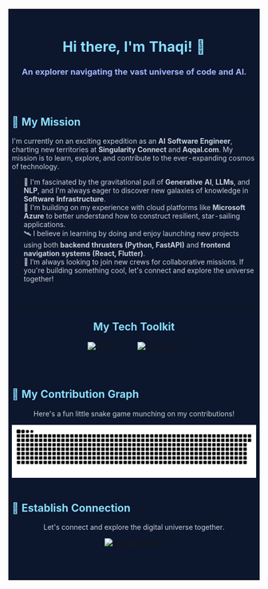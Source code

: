 <table>
<tr>
<td bgcolor="#0C162D" valign="top">
<div align="center">

<br>

# <span style="color:#89DDFF;">Hi there, I'm Thaqi! 👋</span>
### <span style="color:#A5B4FC;">An explorer navigating the vast universe of code and AI.</span>

<br>

</div>

---

<h2 style="color:#89DDFF;">🌱 My Mission</h2>

<p style="color:#C9D1D9;">
I'm currently on an exciting expedition as an <strong>AI Software Engineer</strong>, charting new territories at <strong>Singularity Connect</strong> and <strong>Aqqal.com</strong>. My mission is to learn, explore, and contribute to the ever-expanding cosmos of technology.
</p>

- <span style="color:#C9D1D9;">🚀 I'm fascinated by the gravitational pull of <strong>Generative AI</strong>, <strong>LLMs</strong>, and <strong>NLP</strong>, and I'm always eager to discover new galaxies of knowledge in <strong>Software Infrastructure</strong>.</span>
- <span style="color:#C9D1D9;">🌌 I'm building on my experience with cloud platforms like <strong>Microsoft Azure</strong> to better understand how to construct resilient, star-sailing applications.</span>
- <span style="color:#C9D1D9;">🛰️ I believe in learning by doing and enjoy launching new projects using both <strong>backend thrusters (Python, FastAPI)</strong> and <strong>frontend navigation systems (React, Flutter)</strong>.</span>
- <span style="color:#C9D1D9;">🤝 I’m always looking to join new crews for collaborative missions. If you're building something cool, let's connect and explore the universe together!</span>

<br>

---

<h2 align="center" style="color:#89DDFF;">My Tech Toolkit</h2>
<p align="center">
  <img src="https://media.giphy.com/media/v1.Y2lkPTc5MGI3NjExdDk5emQ2ZXl5a2R2eGhoMWg0cjVhMmMwdWthdXRqcXN0aHZ0M2h0eiZlcD12MV9pbnRlcm5hbF9naWZfYnlfaWQmY3Q9cw/kaBmqDWIgzj9k5Q64z/giphy.gif" alt="Python" width="80" height="80" />
  &nbsp;&nbsp;&nbsp;&nbsp;&nbsp;&nbsp;&nbsp;&nbsp;
  <img src="https://media.giphy.com/media/v1.Y2lkPTc5MGI3NjExdXRqNWJ1am01ZmxpaHlvcTlvY2k3MXF5eWZocTJubzJsdmU2b2g1NyZlcD12MV9pbnRlcm5hbF9naWZfYnlfaWQmY3Q9cw/ln7z2eWriiQAllfVso/giphy.gif" alt="JavaScript" width="80" height="80" />
</p>
<br>

---

<h2 style="color:#89DDFF;">🐍 My Contribution Graph</h2>
<div align="center">
  <p style="color:#C9D1D9;">Here's a fun little snake game munching on my contributions!</p>
  <img src="https://raw.githubusercontent.com/thaqicomel/thaqicomel/main/dist/github-contribution-grid-snake-dark.svg" alt="Snake animation on GitHub contribution graph" />
  <br>
</div>

---

<h2 style="color:#89DDFF;">🔗 Establish Connection</h2>

<div align="center">

<p style="color:#C9D1D9;">Let's connect and explore the digital universe together.</p>

<a href="https://www.linkedin.com/in/thaqiyuddin-mizan-046458216/">
  <img src="https://img.shields.io/badge/LinkedIn-0077B5?style=for-the-badge&logo=linkedin&logoColor=white" alt="LinkedIn Profile"/>
</a>

<br><br>

</div>
</td>
</tr>
</table>
